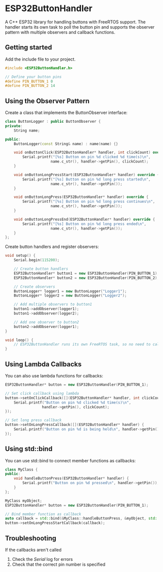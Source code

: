 # ESP32ButtonHandler
A C++ ESP32 library for handling buttons with FreeRTOS support. The handler starts its own task to poll the button pin and supports the observer pattern with multiple observers and callback functions.

## Getting started

Add the include file to your project.
```cpp
#include <ESP32ButtonHandler.h>

// Define your button pins
#define PIN_BUTTON_1 0
#define PIN_BUTTON_2 14
```

## Using the Observer Pattern

Create a class that implements the ButtonObserver interface:

```cpp
class ButtonLogger : public ButtonObserver {
private:
    String name;

public:
    ButtonLogger(const String& name) : name(name) {}

    void onButtonClick(ESP32ButtonHandler* handler, int clickCount) override {
        Serial.printf("[%s] Button on pin %d clicked %d time(s)\n",
                     name.c_str(), handler->getPin(), clickCount);
    }

    void onButtonLongPressStart(ESP32ButtonHandler* handler) override {
        Serial.printf("[%s] Button on pin %d long press started\n",
                     name.c_str(), handler->getPin());
    }

    void onButtonLongPress(ESP32ButtonHandler* handler) override {
        Serial.printf("[%s] Button on pin %d long press continues\n",
                     name.c_str(), handler->getPin());
    }

    void onButtonLongPressEnd(ESP32ButtonHandler* handler) override {
        Serial.printf("[%s] Button on pin %d long press ended\n",
                     name.c_str(), handler->getPin());
    }
};
```

Create button handlers and register observers:

```cpp
void setup() {
    Serial.begin(115200);

    // Create button handlers
    ESP32ButtonHandler* button1 = new ESP32ButtonHandler(PIN_BUTTON_1);
    ESP32ButtonHandler* button2 = new ESP32ButtonHandler(PIN_BUTTON_2);

    // Create observers
    ButtonLogger* logger1 = new ButtonLogger("Logger1");
    ButtonLogger* logger2 = new ButtonLogger("Logger2");

    // Add multiple observers to button1
    button1->addObserver(logger1);
    button1->addObserver(logger2);

    // Add one observer to button2
    button2->addObserver(logger1);
}

void loop() {
    // ESP32ButtonHandler runs its own FreeRTOS task, so no need to call anything here.
}
```

## Using Lambda Callbacks

You can also use lambda functions for callbacks:

```cpp
ESP32ButtonHandler* button = new ESP32ButtonHandler(PIN_BUTTON_1);

// Set click callback using lambda
button->setOnClickCallback([](ESP32ButtonHandler* handler, int clickCount) {
    Serial.printf("Button on pin %d clicked %d time(s)\n",
                 handler->getPin(), clickCount);
});

// Set long press callback
button->setOnLongPressCallback([](ESP32ButtonHandler* handler) {
    Serial.printf("Button on pin %d is being held\n", handler->getPin());
});
```

## Using std::bind

You can use std::bind to connect member functions as callbacks:

```cpp
class MyClass {
public:
    void handleButtonPress(ESP32ButtonHandler* handler) {
        Serial.printf("Button on pin %d pressed\n", handler->getPin());
    }
};

MyClass myObject;
ESP32ButtonHandler* button = new ESP32ButtonHandler(PIN_BUTTON_1);

// Bind member function as callback
auto callback = std::bind(&MyClass::handleButtonPress, &myObject, std::placeholders::_1);
button->setOnLongPressStartCallback(callback);
```

## Troubleshooting
If the callbacks aren't called
1. Check the *Serial* log for errors
2. Check that the correct pin number is specified

